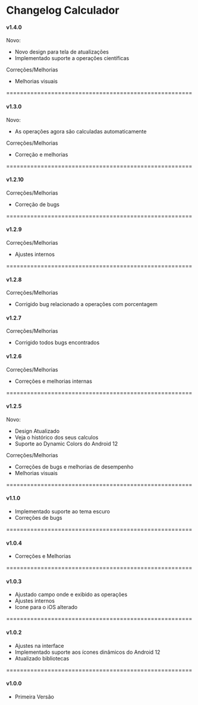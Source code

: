Changelog Calculador
======================================================

#### v1.4.0
Novo:
- Novo design para tela de atualizações
- Implementado suporte a operações científicas

Correções/Melhorias
- Melhorias visuais

======================================================

#### v1.3.0
Novo:
- As operações agora são calculadas automaticamente

Correções/Melhorias
- Correção e melhorias

======================================================

#### v1.2.10

Correções/Melhorias
- Correção de bugs

======================================================

#### v1.2.9

Correções/Melhorias
- Ajustes internos

======================================================

#### v1.2.8

Correções/Melhorias
- Corrigido bug relacionado a operações com porcentagem

#### v1.2.7

Correções/Melhorias
- Corrigido todos bugs encontrados

#### v1.2.6

Correções/Melhorias
- Correções e melhorias internas

======================================================
#### v1.2.5

Novo:
- Design Atualizado
- Veja o histórico dos seus calculos
- Suporte ao Dynamic Colors do Android 12

Correções/Melhorias
- Correções de bugs e melhorias de desempenho
- Melhorias visuais

======================================================
#### v1.1.0
- Implementado suporte ao tema escuro
- Correções de bugs

======================================================
#### v1.0.4
- Correções e Melhorias

======================================================
#### v1.0.3
- Ajustado campo onde e exibido as operações
- Ajustes internos
- Icone para o iOS alterado

======================================================
#### v1.0.2
- Ajustes na interface
- Implementado suporte aos ícones dinâmicos do Android 12
- Atualizado bibliotecas

======================================================
#### v1.0.0
- Primeira Versão